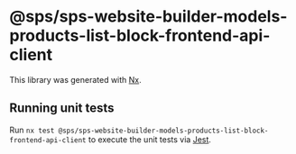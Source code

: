 # @sps/sps-website-builder-models-products-list-block-frontend-api-client

This library was generated with [Nx](https://nx.dev).

## Running unit tests

Run `nx test @sps/sps-website-builder-models-products-list-block-frontend-api-client` to execute the unit tests via [Jest](https://jestjs.io).
